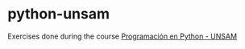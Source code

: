 # python-unsam

Exercises done during the course [Programación en Python - UNSAM](https://github.com/python-unsam/Programacion_en_Python_UNSAM)
